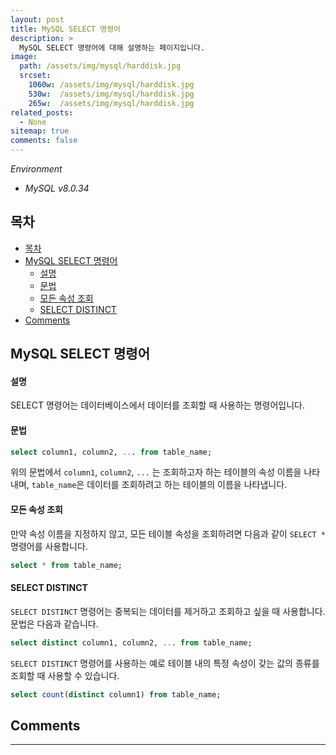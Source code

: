 ```yaml
---
layout: post
title: MySQL SELECT 명령어
description: >
  MySQL SELECT 명령어에 대해 설명하는 페이지입니다.
image: 
  path: /assets/img/mysql/harddisk.jpg
  srcset:
    1060w: /assets/img/mysql/harddisk.jpg
    530w:  /assets/img/mysql/harddisk.jpg
    265w:  /assets/img/mysql/harddisk.jpg
related_posts:
  - None
sitemap: true
comments: false
---      
```

<i>Environment</i> 
- <i>MySQL v8.0.34</i>

## 목차
- [목차](#목차)
- [MySQL SELECT 명령어](#mysql-select-명령어)
    - [설명](#설명)
    - [문법](#문법)
    - [모든 속성 조회](#모든-속성-조회)
    - [SELECT DISTINCT](#select-distinct)
- [Comments](#comments)

## MySQL SELECT 명령어

#### 설명
SELECT 명령어는 데이터베이스에서 데이터를 조회할 때 사용하는 명령어입니다.

#### 문법
```sql
select column1, column2, ... from table_name;
```
위의 문법에서 `column1`, `column2`, `...` 는 조회하고자 하는 테이블의 속성 이름을 나타내며, `table_name`은 데이터를 조회하려고 하는 테이블의 이름을 나타냅니다.

#### 모든 속성 조회
만약 속성 이름을 지정하지 않고, 모든 테이블 속성을 조회하려면 다음과 같이 `SELECT *` 명령어를 사용합니다.
```sql
select * from table_name;
```

#### SELECT DISTINCT
`SELECT DISTINCT` 명령어는 중복되는 데이터를 제거하고 조회하고 싶을 때 사용합니다. 문법은 다음과 같습니다.
```sql
select distinct column1, column2, ... from table_name;
```
`SELECT DISTINCT` 명령어를 사용하는 예로 테이블 내의 특정 속성이 갖는 값의 종류를 조회할 때 사용할 수 있습니다.
```sql
select count(distinct column1) from table_name;
```

## Comments
<hr />
<script
  src="https://utteranc.es/client.js"
  repo="HyunJinNo/HyunJinNo.github.io"
  issue-term="pathname"
  theme="github-light"
  crossorigin="anonymous"
  async
></script>
